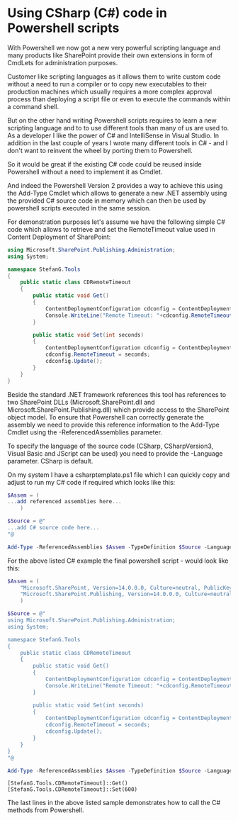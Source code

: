 Using CSharp (C#) code in Powershell scripts
============================================


With Powershell we now got a new very powerful scripting language and many products like SharePoint provide their own extensions in form of CmdLets for administration purposes.

Customer like scripting languages as it allows them to write custom code without a need to run a compiler or to copy new executables to their production machines which usually requires a more complex approval process than deploying a script file or even to execute the commands within a command shell.

But on the other hand writing Powershell scripts requires to learn a new scripting language and to to use different tools than many of us are used to. As a developer I like the power of C# and IntelliSense in Visual Studio. In addition in the last couple of years I wrote many different tools in C# - and I don't want to reinvent the wheel by porting them to Powershell.

So it would be great if the existing C# code could be reused inside Powershell without a need to implement it as Cmdlet.

And indeed the Powershell Version 2 provides a way to achieve this using the Add-Type Cmdlet which allows to generate a new .NET assembly using the provided C# source code in memory which can then be used by powershell scripts executed in the same session.

For demonstration purposes let's assume we have the following simple C# code which allows to retrieve and set the RemoteTimeout value used in Content Deployment of SharePoint:


```csharp
using Microsoft.SharePoint.Publishing.Administration;
using System;

namespace StefanG.Tools
{
    public static class CDRemoteTimeout
    {
        public static void Get()
        {
            ContentDeploymentConfiguration cdconfig = ContentDeploymentConfiguration.GetInstance();
            Console.WriteLine("Remote Timeout: "+cdconfig.RemoteTimeout);
        }

        public static void Set(int seconds)
        {
            ContentDeploymentConfiguration cdconfig = ContentDeploymentConfiguration.GetInstance();
            cdconfig.RemoteTimeout = seconds;
            cdconfig.Update();
        }
    }
}
```


Beside the standard .NET framework references this tool has references to two SharePoint DLLs (Microsoft.SharePoint.dll and Microsoft.SharePoint.Publishing.dll) which provide access to the SharePoint object model. To ensure that Powershell can correctly generate the assembly we need to provide this reference information to the Add-Type Cmdlet using the -ReferencedAssemblies parameter.

To specify the language of the source code (CSharp, CSharpVersion3, Visual Basic and JScript can be used) you need to provide the -Language parameter. CSharp is default.

On my system I have a csharptemplate.ps1 file which I can quickly copy and adjust to run my C# code if required which looks like this:

```powershell
$Assem = (
...add referenced assemblies here...
    )

$Source = @"
...add C# source code here...
"@

Add-Type -ReferencedAssemblies $Assem -TypeDefinition $Source -Language CSharp
```

For the above listed C# example the final powershell script - would look like this:

```powershell
$Assem = (
    "Microsoft.SharePoint, Version=14.0.0.0, Culture=neutral, PublicKeyToken=71e9bce111e9429c" ,
    "Microsoft.SharePoint.Publishing, Version=14.0.0.0, Culture=neutral, PublicKeyToken=71e9bce111e9429c"
    )

$Source = @"
using Microsoft.SharePoint.Publishing.Administration;
using System;

namespace StefanG.Tools
{
    public static class CDRemoteTimeout
    {
        public static void Get()
        {
            ContentDeploymentConfiguration cdconfig = ContentDeploymentConfiguration.GetInstance();
            Console.WriteLine("Remote Timeout: "+cdconfig.RemoteTimeout);
        }

        public static void Set(int seconds)
        {
            ContentDeploymentConfiguration cdconfig = ContentDeploymentConfiguration.GetInstance();
            cdconfig.RemoteTimeout = seconds;
            cdconfig.Update();
        }
    }
}
"@

Add-Type -ReferencedAssemblies $Assem -TypeDefinition $Source -Language CSharp
```


```
[StefanG.Tools.CDRemoteTimeout]::Get()
[StefanG.Tools.CDRemoteTimeout]::Set(600)
```

The last lines in the above listed sample demonstrates how to call the C# methods from Powershell.